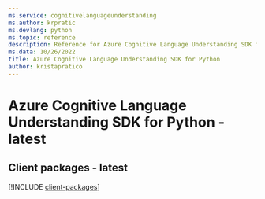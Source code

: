 ```yaml
---
ms.service: cognitivelanguageunderstanding
ms.author: krpratic
ms.devlang: python
ms.topic: reference
description: Reference for Azure Cognitive Language Understanding SDK for Python
ms.data: 10/26/2022
title: Azure Cognitive Language Understanding SDK for Python
author: kristapratico
---
```

# Azure Cognitive Language Understanding SDK for Python - latest

## Client packages - latest
[!INCLUDE [client-packages](cognitive-language-understanding-client-index.md)]